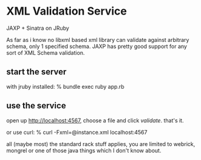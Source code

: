 XML Validation Service
======================

JAXP + Sinatra on JRuby

As far as i know no libxml based xml library can validate against arbitrary
schema, only 1 specified schema. JAXP has pretty good support for any sort of
XML Schema validation.

start the server
----------------

with jruby installed:
    % bundle exec ruby app.rb

use the service
---------------

open up [http://localhost:4567](http://localhost:4567), choose a file and click *validate*. that's it.

or use curl:
    % curl -Fxml=@instance.xml localhost:4567

all (maybe most) the standard rack stuff applies, you are limited to webrick,
mongrel or one of those java things which I don't know about.
